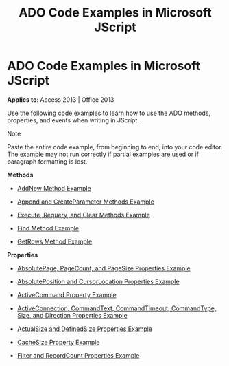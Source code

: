 ﻿---
title: ADO Code Examples in Microsoft JScript
TOCTitle: ADO Code Examples in Microsoft JScript
ms:assetid: 32e82313-4ee7-2d78-4840-e929b4e67ac8
ms:mtpsurl: https://msdn.microsoft.com/library/JJ249099(v=office.15)
ms:contentKeyID: 48544090
ms.date: 09/18/2015
mtps_version: v=office.15
---

# ADO Code Examples in Microsoft JScript

**Applies to**: Access 2013 | Office 2013

Use the following code examples to learn how to use the ADO methods, properties, and events when writing in JScript.

> [!NOTE]
> Paste the entire code example, from beginning to end, into your code editor. The example may not run correctly if partial examples are used or if paragraph formatting is lost.

**Methods**

  - [AddNew Method Example](addnew-method-example-jscript.md)

  - [Append and CreateParameter Methods Example](append-and-createparameter-methods-example-jscript.md)

  - [Execute, Requery, and Clear Methods Example](execute-requery-and-clear-methods-example-jscript.md)

  - [Find Method Example](find-method-example-jscript.md)

  - [GetRows Method Example](getrows-method-example-vb.md)

**Properties**

  - [AbsolutePage, PageCount, and PageSize Properties Example](absolutepage-pagecount-and-pagesize-properties-example-jscript.md)

  - [AbsolutePosition and CursorLocation Properties Example](absoluteposition-and-cursorlocation-properties-example-jscript.md)

  - [ActiveCommand Property Example](activecommand-property-example-jscript.md)

  - [ActiveConnection, CommandText, CommandTimeout, CommandType, Size, and Direction Properties Example](activeconnection-commandtext-commandtimeout-commandtype-size-and-direction-properties-example-jscript.md)

  - [ActualSize and DefinedSize Properties Example](actualsize-and-definedsize-properties-example-jscript.md)

  - [CacheSize Property Example](cachesize-property-example-jscript.md)

  - [Filter and RecordCount Properties Example](filter-and-recordcount-properties-example-jscript.md)

